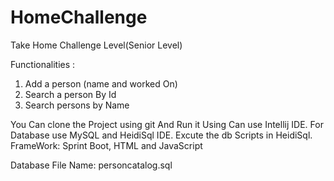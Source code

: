 # HomeChallenge
Take Home Challenge Level(Senior Level)

Functionalities :
1. Add a person (name and worked On) 
2. Search a person By Id
3. Search persons by Name

You Can clone the Project using git And Run it Using Can use Intellij IDE.
For Database use MySQL and HeidiSql IDE. Excute the db Scripts in HeidiSql.
FrameWork: Sprint Boot, HTML and JavaScript


Database File Name: personcatalog.sql